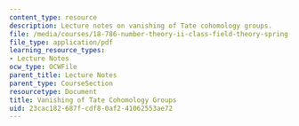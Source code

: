 ```yaml
---
content_type: resource
description: Lecture notes on vanishing of Tate cohomology groups.
file: /media/courses/18-786-number-theory-ii-class-field-theory-spring-2016/23cac182687fcdf80af241062553ae72_MIT18_786S16_lec16.pdf
file_type: application/pdf
learning_resource_types:
- Lecture Notes
ocw_type: OCWFile
parent_title: Lecture Notes
parent_type: CourseSection
resourcetype: Document
title: Vanishing of Tate Cohomology Groups
uid: 23cac182-687f-cdf8-0af2-41062553ae72
---
```

